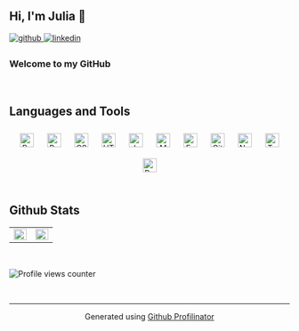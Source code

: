 ## Hi, I'm Julia 🤗  
  

<a href="https://github.com/juliagronau" target="_blank">
<img src=https://img.shields.io/badge/github-%2324292e.svg?&style=for-the-badge&logo=github&logoColor=white alt=github style="margin-bottom: 5px;" />
</a>
<a href="https://linkedin.com/in/julia-gronau-webdevelopment-webanalyse" target="_blank">
<img src=https://img.shields.io/badge/linkedin-%231E77B5.svg?&style=for-the-badge&logo=linkedin&logoColor=white alt=linkedin style="margin-bottom: 5px;" />
</a>  
  



### Welcome to my GitHub    
  

<br/>  


## Languages and Tools  
<div align="center">  
<img style="margin: 10px" src="https://profilinator.rishav.dev/skills-assets/react-original-wordmark.svg" alt="React" height="25" />  
<img style="margin: 10px" src="https://profilinator.rishav.dev/skills-assets/bootstrap-plain.svg" alt="Bootstrap" height="25" />  
<img style="margin: 10px" src="https://profilinator.rishav.dev/skills-assets/css3-original-wordmark.svg" alt="CSS3" height="25" />  
<img style="margin: 10px" src="https://profilinator.rishav.dev/skills-assets/html5-original-wordmark.svg" alt="HTML5" height="25" />  
<img style="margin: 10px" src="https://profilinator.rishav.dev/skills-assets/javascript-original.svg" alt="JavaScript" height="25" />  
<img style="margin: 10px" src="https://profilinator.rishav.dev/skills-assets/mongodb-original-wordmark.svg" alt="MongoDB" height="25" />  
<img style="margin: 10px" src="https://profilinator.rishav.dev/skills-assets/express-original-wordmark.svg" alt="Express.js" height="25" />  
<img style="margin: 10px" src="https://profilinator.rishav.dev/skills-assets/git-scm-icon.svg" alt="Git" height="25" />  
<img style="margin: 10px" src="https://profilinator.rishav.dev/skills-assets/nodejs-original-wordmark.svg" alt="Node.js" height="25" />  
<img style="margin: 10px" src="https://profilinator.rishav.dev/skills-assets/tableau.svg" alt="Tableau" height="25" />  
<img style="margin: 10px" src="https://profilinator.rishav.dev/skills-assets/postgresql-original-wordmark.svg" alt="PostgreSQL" height="25" />  
</div>  

<br/>  


## Github Stats  
<table><tr><td valign="top" width="50%">

<img src="https://github-readme-stats.vercel.app/api?username=juliagronau&show_icons=true&count_private=true&hide_border=true" align="left" style="width: 100%" />

</td><td valign="top" width="50%">

<img src="https://github-readme-stats.vercel.app/api/top-langs/?username=juliagronau&hide_border=true&layout=compact" align="left" style="width: 100%" />

</td></tr></table>  

<br/>  

![Profile views counter](https://komarev.com/ghpvc/?username=juliagronau&&style=flat-square)  

<br />

----
<div align="center">Generated using <a href="https://profilinator.rishav.dev/" target="_blank">Github Profilinator</a></div>
